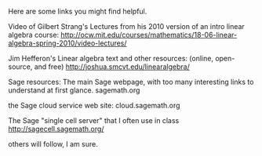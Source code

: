 Here are some links you might find helpful.

Video of Gilbert Strang's Lectures from his 2010 version of an intro linear algebra course:
http://ocw.mit.edu/courses/mathematics/18-06-linear-algebra-spring-2010/video-lectures/

Jim Hefferon's Linear algebra text and other resources: (online, open-source, and free)
http://joshua.smcvt.edu/linearalgebra/

Sage resources:
The main Sage webpage, with too many interesting links to understand at first glance.
sagemath.org 

the Sage cloud service web site:
cloud.sagemath.org 
 
The Sage "single cell server" that I often use in class
http://sagecell.sagemath.org/ 

others will follow, I am sure. 